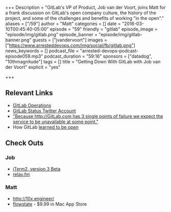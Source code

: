 +++
Description = "GitLab's VP of Product, Job van der Voort, joins Matt for a frank discussion on GitLab's open company culture, the history of the project, and some of the challenges and benefits of working \"in the open\"."
aliases = ["/59"]
author = "Matt"
categories = []
date = "2016-03-10T00:45:40-05:00"
episode = "59"
friendly = "gitlab"
episode_image = "episode/img/gitlab.png"
episode_banner = "episode/img/gitlab-banner.png"
guests = ["jvandervoort"]
images = ["https://www.arresteddevops.com/img/social/fb/gitlab.png"]
news_keywords = []
podcast_file = "arrested-devops-podcast-episode059.mp3"
podcast_duration = "59:16"
sponsors = ["datadog", "10thmagnitude"]
tags = []
title = "Getting Down With GitLab with Job van der Voort"
explicit = "yes"

+++

## Relevant Links

* [GitLab Operations](https://gitlab.com/gitlab-com/operations/issues)
* [GitLab Status Twitter Account](https://twitter.com/gitlabstatus)
* ["Because http://GitLab.com has 3 single points of failure we expect the service to be unavailable at some point."](https://twitter.com/gitlabstatus/status/687254279321681920)
* How GitLab [learned to be open](https://news.ycombinator.com/item?id=8003601)

## Check Outs

### Job
* [iTerm2, version 3 Beta](https://www.iterm2.com/version3.html)
* [relay.fm](http://relay.fm)

### Matt
* http://10x.engineer/
* [flowstate](https://itunes.apple.com/us/app/flowstate/id1051600144?mt=12) - $9.99 in Mac App Store
